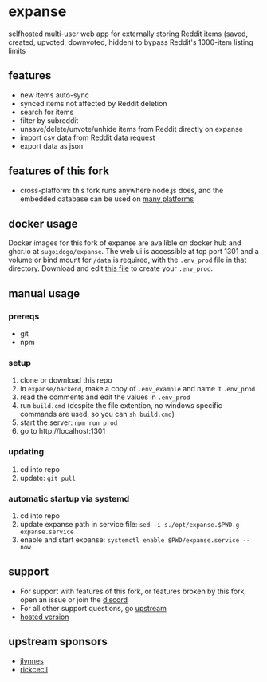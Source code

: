 # expanse

selfhosted multi-user web app for externally storing Reddit items (saved, created, upvoted, downvoted, hidden) to bypass Reddit's 1000-item listing limits

## features
- new items auto-sync
- synced items not affected by Reddit deletion
- search for items
- filter by subreddit
- unsave/delete/unvote/unhide items from Reddit directly on expanse
- import csv data from [Reddit data request](https://www.reddit.com/settings/data-request)
- export data as json
## features of this fork
- cross-platform: this fork runs anywhere node.js does, and the embedded database can be used on [many platforms](https://www.npmjs.com/search?q=%40embedded-postgres)
## docker usage
Docker images for this fork of expanse are availible on docker hub and ghcr.io at `sugoidogo/expanse`. The web ui is accessible at tcp port 1301 and a volume or bind mount for `/data` is required, with the `.env_prod` file in that directory. Download and edit [this file](backend/.env_example) to create your `.env_prod`.
## manual usage
### prereqs
- git
- npm
### setup
1. clone or download this repo
2. in `expanse/backend`, make a copy of `.env_example` and name it `.env_prod`
3. read the comments and edit the values in `.env_prod`
4. run `build.cmd` (despite the file extention, no windows specific commands are used, so you can `sh build.cmd`)
5. start the server: `npm run prod`
6. go to http://localhost:1301
### updating
1. cd into repo
2. update: `git pull`
### automatic startup via systemd
1. cd into repo
2. update expanse path in service file: `sed -i s./opt/expanse.$PWD.g expanse.service`
3. enable and start expanse: `systemctl enable $PWD/expanse.service --now`
## support
- For support with features of this fork, or features broken by this fork, open an issue or join the [discord](https://discord.gg/PbGT9tVWTC)
- For all other support questions, go [upstream](https://github.com/jc9108/expanse)
- [hosted version](https://github.com/jc9108/eternity)

## upstream sponsors
- [jlynnes](https://github.com/jlynnes)
- [rickcecil](https://github.com/rickcecil)
